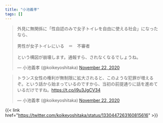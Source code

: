 ```yaml
---
title: "小池義孝"
tags: []
---
```



<blockquote class="twitter-tweet"><p lang="ja" dir="ltr">外見に無関係に「性自認のみで女子トイレを自由に使える社会」になったなら、<br><br>男性が女子トイレにいる　＝　不審者<br><br>という構図が崩壊します。通報すら、されなくなるでしょうね。</p>&mdash; 小池義孝 (@koikeyoshitaka) <a href="https://twitter.com/koikeyoshitaka/status/1330427541711060993?ref_src=twsrc%5Etfw">November 22, 2020</a></blockquote> <script async src="https://platform.twitter.com/widgets.js" charset="utf-8"></script>

<blockquote class="twitter-tweet"><p lang="ja" dir="ltr">トランス女性の権利が無制限に拡大されると、このような犯罪が増えるぞ。という話から始まっているのですから、当初の前提通りに話を進めているだけですね。<a href="https://t.co/i9u3JgCV34">https://t.co/i9u3JgCV34</a></p>&mdash; 小池義孝 (@koikeyoshitaka) <a href="https://twitter.com/koikeyoshitaka/status/1330447263160815616?ref_src=twsrc%5Etfw">November 22, 2020</a></blockquote> <script async src="https://platform.twitter.com/widgets.js" charset="utf-8"></script>

{{< link href="https://twitter.com/koikeyoshitaka/status/1330447263160815616"  >}}
